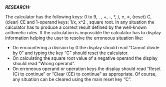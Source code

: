﻿***RESEARCH:*** 

The calculator has the following keys: 0 to 9, . , +, -, \*, /, ±, =, (reset) C, (clear) CE and 1-operand keys: 1/x, x^2 , square root. In any situation the calculator has to produce a correct result defined by the well-known arithmetic rules. If the calculation is impossible the calculator has to display information helping the user to resolve the erroneous situation like:

- On encountering a division by 0 the display should read "Cannot divide by 0" and typing the key “C” should reset the calculator. 
- On calculating the square root value of a negative operand the display should read "Wrong operand". 
- On erroneous operand or operation keys the display should read “Reset (C) to continue” or “Clear (CE) to continue” as appropriate. Of course, any situation can be cleared using the main reset key “C”.
